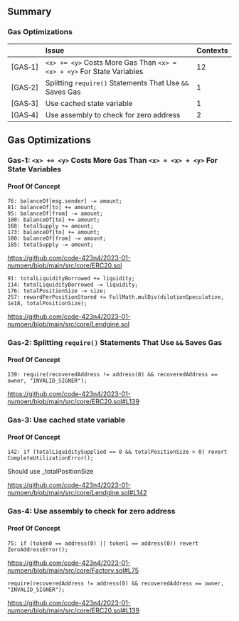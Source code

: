 ## Summary

### Gas Optimizations
| |Issue|Contexts|
|-|:-|:-|
| [GAS&#x2011;1]| `<x> += <y>` Costs More Gas Than `<x> = <x> + <y>` For State Variables | 12 |
| [GAS&#x2011;2]| Splitting `require()` Statements That Use `&&` Saves Gas | 1 |
| [GAS&#x2011;3]| Use cached state variable  | 1 |
| [GAS&#x2011;4] | Use assembly to check for zero address | 2 |

## Gas Optimizations

### Gas-1: `<x> += <y>` Costs More Gas Than `<x> = <x> + <y>` For State Variables

#### Proof Of Concept


```solidity
76: balanceOf[msg.sender] -= amount;
81: balanceOf[to] += amount;
95: balanceOf[from] -= amount;
100: balanceOf[to] += amount;
168: totalSupply += amount;
173: balanceOf[to] += amount;
180: balanceOf[from] -= amount;
185: totalSupply -= amount;
```

https://github.com/code-423n4/2023-01-numoen/blob/main/src/core/ERC20.sol




```solidity
91: totalLiquidityBorrowed += liquidity;
114: totalLiquidityBorrowed -= liquidity;
176: totalPositionSize -= size;
257: rewardPerPositionStored += FullMath.mulDiv(dilutionSpeculative, 1e18, totalPositionSize);
```

https://github.com/code-423n4/2023-01-numoen/blob/main/src/core/Lendgine.sol


### Gas-2: Splitting `require()` Statements That Use `&&` Saves Gas

#### Proof Of Concept

```solidity
139: require(recoveredAddress != address(0) && recoveredAddress == owner, "INVALID_SIGNER");
```
https://github.com/code-423n4/2023-01-numoen/blob/main/src/core/ERC20.sol#L139

### Gas-3: Use cached state variable

#### Proof Of Concept

```solidity
142: if (totalLiquiditySupplied == 0 && totalPositionSize > 0) revert CompleteUtilizationError();
```

Should use _totalPositionSize

https://github.com/code-423n4/2023-01-numoen/blob/main/src/core/Lendgine.sol#L142


### Gas-4: Use assembly to check for zero address

#### Proof Of Concept

```solidity
75: if (token0 == address(0) || token1 == address(0)) revert ZeroAddressError();
```

https://github.com/code-423n4/2023-01-numoen/blob/main/src/core/Factory.sol#L75

```solidity
require(recoveredAddress != address(0) && recoveredAddress == owner, "INVALID_SIGNER");
```

https://github.com/code-423n4/2023-01-numoen/blob/main/src/core/ERC20.sol#L139
